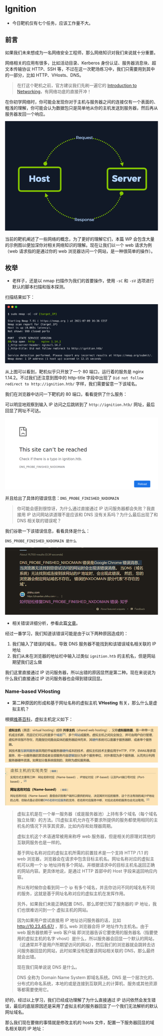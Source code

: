 # Ignition

- 今日靶机仅有七个任务，应该工作量不大。

## 前言

如果我们未来想成为一名网络安全工程师，那么网络知识对我们来说就十分重要。

网络相关的应用有很多，比如活动目录、Kerberos 身份认证、服务器消息块、超文本传输协议 HTTP、SSH 等，不过在这一次靶场练习中，我们只需要用到其中的一部分，比如 HTTP、VHosts、DNS。

> 在打这个靶机之前，官方建议我们先刷一遍它的 [Introduction to Networking](https://academy.hackthebox.com/module/details/34)，有网络功底的直接开冲！

在你初学网络时，你可能会发现你对于主机与服务器之间的连接仅有一个表面的、粗浅的理解，你可能会认为数据包只是简单地从你的主机发送到服务器，然后再从服务器发回一个响应。

![image-20230512095015870](picture/image-20230512095015870.png)

当前的靶机阐述了一些网络的概念，为了更好的理解它们，本篇 WP 会包含大量的示例图以便加深你对相关网络知识的理解。现在让我们以一个 web 请求为例（web 请求指的是通过你的 web 浏览器访问一个网站，是一种很简单的操作）。

## 枚举

- 老样子，还是以 nmap 扫描作为我们的首要操作，使用 `-sC` 和 `-sV` 选项进行默认的脚本扫描和版本探测。

扫描结果如下：

![image-20230512095149716](picture/image-20230512095149716.png)

从上图可以看到，靶机似乎只开放了一个 80 端口，运行着的服务是 nginx 1.14.2。不过我们还注意到图中的 http-title 字段中出现了 `Did not follow redirect to http://ignition.htb/` 字样，我们需要留意一下该域名。

我们在浏览器中访问一下靶机的 80 端口，看看提供了什么服务：

可以明显地观察到输入 IP 访问之后跳转到了 `http://ignition.htb/` 网址，最后回显了网址不可达。

![image-20230512095536196](picture/image-20230512095536196.png)

并且给出了具体的错误信息：`DNS_PROBE_FINISHED_NXDOMAIN`

> 你可能会感到很惊讶，为什么通过直接通过 IP 访问服务器都会失败？我直接用 IP 访问网站讲道理不是应该和 DNS 没有关系吗？为什么最后出现了和 DNS 相关联的错误呢？

我们谷歌一下该错误信息，看看具体是什么：

```
DNS_PROBE_FINISHED_NXDOMAIN 是什么
```

![image-20230512095751943](picture/image-20230512095751943.png)

- 相关错误详细分析，参看此篇[文章](https://kinsta.com/knowledgebase/dns_probe_finished_nxdomain/)。

经过一番学习，我们知道该错误可能是由于以下两种原因造成的：

1. 我们输入了错误的域名，导致 DNS 服务器不能找到和该错误域名相关联的 IP 地址
2. 我们从未在浏览器的地址栏中输入过类似 `ignition.htb` 的主机名，但是网站期望我们这么做

我们这里直接通过 IP 访问服务器，所以出错的原因显然是第二种。现在来说说为什么我们直接通过 IP 访问服务器也会得到错误回显。

### Name-based VHosting

- 第二种原因的形成和基于网址名称的虚拟主机 **VHosting** 有关，那么什么是虚拟主机？

根据[维基百科](https://zh.wikipedia.org/wiki/%E8%99%9A%E6%8B%9F%E4%B8%BB%E6%9C%BA)，虚拟主机定义如下：

![image-20230512110001379](picture/image-20230512110001379.png)

![image-20230512100924984](picture/image-20230512100924984.png)

> 虚拟主机是在一个单一服务器（或是服务器池）上持有多个域名（每个域名独立处理）的方法。[1]虚拟主机允许在不要求所提供的服务都使用相同的主机名的情况下共享其资源，比如内存和处理器周期。
>
> 虚拟主机这个术语通常被用来称呼 web 服务器，但是相关的原理对其他的互联网服务也是一样的。
>
> 基于网址名称对应的虚拟主机所需的前置技术是一个支持 HTTP /1.1 的 web 浏览器，浏览器会在请求中包含目标主机名。网址名称对应的虚拟主机可以用一个 ip 地址持有多个网站，并根据请求中的目标主机名返回正确的网站内容。更具体地说，是通过 HTTP 首部中的 Host 字段来返回响应内容。
>
> 所以有时候你会看到同一个 ip 有多个域名，并且你访问不同的域名有不同的服务，这就是基于网址名称对应的虚拟主机在发挥作用。
>
> 另外，如果我们未能正确配置 DNS，那么即使已知了服务器的 IP 地址，我们也很难访问到一个 虚拟主机的网站。
>
> 因为如果用户尝试直接用 IP 地址访问服务器的话，比如 http://10.23.45.67/ ，那么 web 浏览器会将 IP 地址作为主机名。由于 web 服务器依赖于 web 客户端 即浏览器告诉它要使用的服务器名（指要使用的虚拟主机的名字 vhost）是什么，所以服务器会回显一个默认的网站，（这通常并不是用户所期望访问的网站），然后我们的浏览器就会跳转去访问服务器回显的网站，此时如果没有配置该网站相关联的 DNS，那么最终就会出错。
>
> 现在我们简单说说 DNS 是什么。
>
> DNS 全称为 Domain Name System 即域名系统。DNS 是一个层次化的、分布式的命名系统，本地的或是连接到互联网上的计算机、服务或其他资源等都需要使用它。
>
> 

好的，经过以上学习，我们已经成功理解了为什么直接通过 IP 访问依然会发生错误，最后的底层原因还是采用了虚拟主机的服务器回显了一个我们无法解析的默认网址域名。

那么我们现在要做的事情就是修改主机的 hosts 文件，配置一下服务器回显的域名相关联的 IP 地址：

